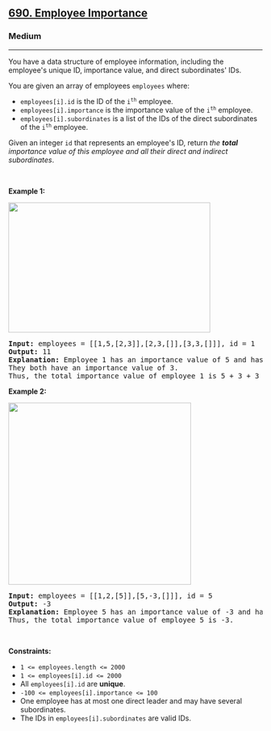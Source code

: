 <h2><a href="https://leetcode.com/problems/employee-importance/">690. Employee Importance</a></h2><h3>Medium</h3><hr><div><p>You have a data structure of employee information, including the employee's unique ID, importance value, and direct subordinates' IDs.</p>

<p>You are given an array of employees <code>employees</code> where:</p>

<ul>
	<li><code>employees[i].id</code> is the ID of the <code>i<sup>th</sup></code> employee.</li>
	<li><code>employees[i].importance</code> is the importance value of the <code>i<sup>th</sup></code> employee.</li>
	<li><code>employees[i].subordinates</code> is a list of the IDs of the direct subordinates of the <code>i<sup>th</sup></code> employee.</li>
</ul>

<p>Given an integer <code>id</code> that represents an employee's ID, return <em>the <strong>total</strong> importance value of this employee and all their direct and indirect subordinates</em>.</p>

<p>&nbsp;</p>
<p><strong>Example 1:</strong></p>
<img alt="" src="https://assets.leetcode.com/uploads/2021/05/31/emp1-tree.jpg" style="width: 400px; height: 258px;">
<pre><strong>Input:</strong> employees = [[1,5,[2,3]],[2,3,[]],[3,3,[]]], id = 1
<strong>Output:</strong> 11
<strong>Explanation:</strong> Employee 1 has an importance value of 5 and has two direct subordinates: employee 2 and employee 3.
They both have an importance value of 3.
Thus, the total importance value of employee 1 is 5 + 3 + 3 = 11.
</pre>

<p><strong>Example 2:</strong></p>
<img alt="" src="https://assets.leetcode.com/uploads/2021/05/31/emp2-tree.jpg" style="width: 362px; height: 361px;">
<pre><strong>Input:</strong> employees = [[1,2,[5]],[5,-3,[]]], id = 5
<strong>Output:</strong> -3
<strong>Explanation:</strong> Employee 5 has an importance value of -3 and has no direct subordinates.
Thus, the total importance value of employee 5 is -3.
</pre>

<p>&nbsp;</p>
<p><strong>Constraints:</strong></p>

<ul>
	<li><code>1 &lt;= employees.length &lt;= 2000</code></li>
	<li><code>1 &lt;= employees[i].id &lt;= 2000</code></li>
	<li>All <code>employees[i].id</code> are <strong>unique</strong>.</li>
	<li><code>-100 &lt;= employees[i].importance &lt;= 100</code></li>
	<li>One employee has at most one direct leader and may have several subordinates.</li>
	<li>The IDs in <code>employees[i].subordinates</code> are valid IDs.</li>
</ul>
</div>